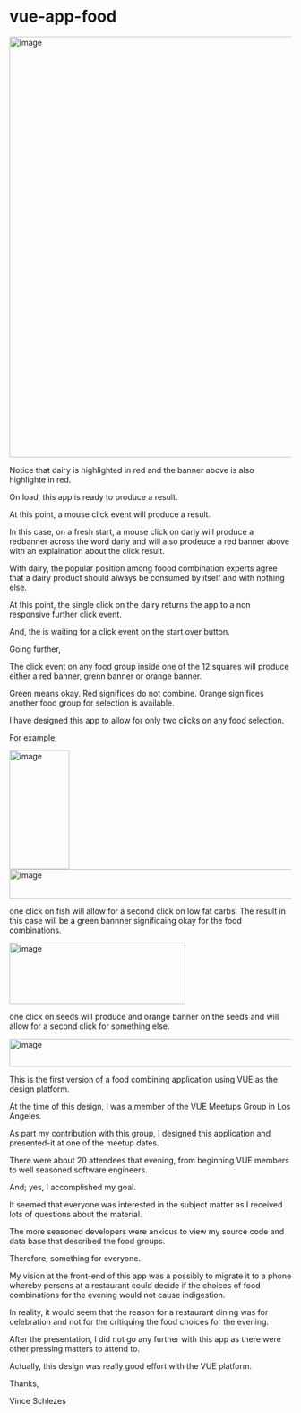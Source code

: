 # vue-app-food

<img width="1322" height="750" alt="image" src="https://github.com/user-attachments/assets/e4e81a76-a4d0-4e6b-a2c1-692b0f1c0280" />

Notice that dairy is highlighted in red and the banner above is also highlighte in red.

On load, this app is ready to produce a result.

At this point, a mouse click event will produce a result.

In this case, on a fresh start, a mouse click on dariy will produce a redbanner across the word dariy and will also prodeuce a red banner above with an explaination about the click result.

With dairy, the popular position among foood combination experts agree that a dairy product should always be consumed by itself and with nothing else.

At this point, the single click on the dairy returns the app to a non responsive further click event.

And, the is waiting for a click event on the start over button.

Going further, 

The click event on any food group inside one of the 12 squares will produce either a red banner, grenn banner or orange banner.

Green means okay. Red significes do not combine. Orange significes another food group for selection is available.

I have designed this app to allow for only two clicks on any food selection.

For example,

<img width="107" height="212" alt="image" src="https://github.com/user-attachments/assets/d8dab8da-f29d-4cf0-afac-748d9938d116" />

<img width="1300" height="52" alt="image" src="https://github.com/user-attachments/assets/b375fdd1-d803-4e02-b660-36c532bd0a91" />

one click on fish will allow for a second click on low fat carbs.  The result in this case will be a green bannner significaing okay for the food combinations.

<img width="314" height="109" alt="image" src="https://github.com/user-attachments/assets/c5242362-5cf7-49a5-85f4-724a9f1eaaa6" />

one click on seeds will produce and orange banner on the seeds and will allow for a second click for something else.

<img width="1309" height="50" alt="image" src="https://github.com/user-attachments/assets/54d4d362-9ef7-49ee-9eac-bb98cb18abe3" />


This is the first version of a food combining application using VUE as the design platform.  

At the time of this design, I was a member of the VUE Meetups Group in Los Angeles.  

As part my contribution with this group, I designed this application and presented-it at one of the meetup dates.

There were about 20 attendees that evening, from beginning VUE members to well seasoned software engineers.

And; yes, I accomplished my goal.

It seemed that everyone was interested in the subject matter as I received lots of questions about the material.

The more seasoned developers were anxious to view my source code and data base that described the food groups.

Therefore, something for everyone.

My vision at the front-end of this app was a possibly to migrate it to a phone whereby persons at a restaurant could decide if the choices of food combinations for the evening would not cause indigestion.

In reality, it would seem that the reason for a restaurant dining was for celebration and not for the critiquing the food choices for the evening.

After the presentation, I did not go any further with this app as there were other pressing matters to attend to.

Actually, this design was really good effort with the VUE platform.

Thanks,

Vince Schlezes










